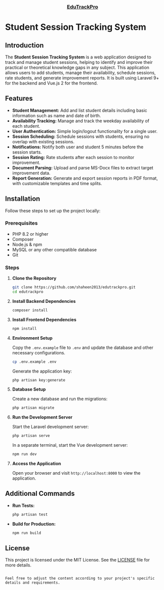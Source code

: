 <h3 align="center"><a href="https://github.com/shaheen2013/edutrackpro" target="_blank">EduTrackPro</a></h3>

# Student Session Tracking System

## Introduction

The **Student Session Tracking System** is a web application designed to track and manage student sessions, helping to identify and improve their practical or theoretical knowledge gaps in any subject. This application allows users to add students, manage their availability, schedule sessions, rate students, and generate improvement reports. It is built using Laravel 9+ for the backend and Vue.js 2 for the frontend.

## Features

- **Student Management:** Add and list student details including basic information such as name and date of birth.
- **Availability Tracking:** Manage and track the weekday availability of each student.
- **User Authentication:** Simple login/logout functionality for a single user.
- **Session Scheduling:** Schedule sessions with students, ensuring no overlap with existing sessions.
- **Notifications:** Notify both user and student 5 minutes before the session starts.
- **Session Rating:** Rate students after each session to monitor improvement.
- **Document Parsing:** Upload and parse MS-Docx files to extract target improvement data.
- **Report Generation:** Generate and export session reports in PDF format, with customizable templates and time splits.

## Installation

Follow these steps to set up the project locally:

### Prerequisites

- PHP 8.2 or higher
- Composer
- Node.js & npm
- MySQL or any other compatible database
- Git

### Steps

1. **Clone the Repository**

   ```bash
   git clone https://github.com/shaheen2013/edutrackpro.git
   cd edutrackpro
   ```

2. **Install Backend Dependencies**

   ```bash
   composer install
   ```

3. **Install Frontend Dependencies**

   ```bash
   npm install
   ```

4. **Environment Setup**

   Copy the `.env.example` file to `.env` and update the database and other necessary configurations.

   ```bash
   cp .env.example .env
   ```

   Generate the application key:

   ```bash
   php artisan key:generate
   ```

5. **Database Setup**

   Create a new database and run the migrations:

   ```bash
   php artisan migrate
   ```

6. **Run the Development Server**

   Start the Laravel development server:

   ```bash
   php artisan serve
   ```

   In a separate terminal, start the Vue development server:

   ```bash
   npm run dev
   ```

7. **Access the Application**

   Open your browser and visit `http://localhost:8000` to view the application.

## Additional Commands

- **Run Tests:**
  ```bash
  php artisan test
  ```

- **Build for Production:**
  ```bash
  npm run build
  ```

## License

This project is licensed under the MIT License. See the [LICENSE](LICENSE) file for more details.

```

Feel free to adjust the content according to your project's specific details and requirements.
